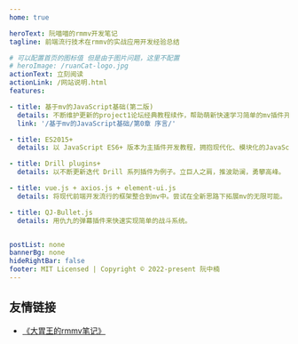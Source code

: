 ```yaml
---
home: true

heroText: 阮喵喵的rmmv开发笔记
tagline: 前端流行技术在rmmv的实战应用开发经验总结

# 可以配置首页的图标值 但是由于图片问题，这里不配置
# heroImage: /ruanCat-logo.jpg
actionText: 立刻阅读
actionLink: /网站说明.html
features:

- title: 基于mv的JavaScript基础(第二版)
  details: 不断维护更新的project1论坛经典教程续作，帮助萌新快速学习简单的mv插件开发。
  link: '/基于mv的JavaScript基础/第0章 序言/'

- title: ES2015+
  details: 以 JavaScript ES6+ 版本为主插件开发教程，拥抱现代化、模块化的JavaScript。

- title: Drill plugins+
  details: 以不断更新迭代 Drill 系列插件为例子。立巨人之肩，推波助澜，勇攀高峰。

- title: vue.js + axios.js + element-ui.js
  details: 将现代前端开发流行的框架整合到mv中。尝试在全新思路下拓展mv的无限可能。

- title: QJ-Bullet.js
  details: 用仇九的弹幕插件来快速实现简单的战斗系统。


postList: none
bannerBg: none
hideRightBar: false
footer: MIT Licensed | Copyright © 2022-present 阮中楠
---
```




## 友情链接
- [《大胃王的rmmv笔记》](https://hechicollegecomputerassociation.gitee.io/justbiubiubiul-rmmv-docs/)




